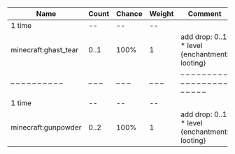| Name                 | Count | Chance | Weight | Comment                                       |
| -------------------- | ----- | ------ | ------ | --------------------------------------------- |
| 1 time               |    -- |     -- |     -- |                                               |
| minecraft:ghast_tear |  0..1 |   100% |      1 | add drop: 0..1 * level {enchantment: looting} |
| – – – – – – – – – –  | – – – | – – –  | – – –  | – – – – – – – – – – – – – – – – – – – – – – – |
| 1 time               |    -- |     -- |     -- |                                               |
| minecraft:gunpowder  |  0..2 |   100% |      1 | add drop: 0..1 * level {enchantment: looting} |